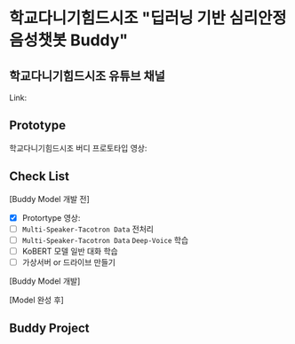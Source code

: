 # 학교다니기힘드시조 "딥러닝 기반 심리안정 음성챗봇 Buddy"

학교다니기힘드시조 유튜브 채널
----------------------
Link: 

Prototype
----------------------
학교다니기힘드시조 버디 프로토타입 영상: 

Check List
----------------------
[Buddy Model 개발 전]
- [x] Protortype 영상: 
- [ ] `Multi-Speaker-Tacotron Data` 전처리
- [ ] `Multi-Speaker-Tacotron Data` `Deep-Voice` 학습
- [ ] KoBERT 모델 일반 대화 학습
- [ ] 가상서버 or 드라이브 만들기

[Buddy Model 개발]




[Model 완성 후]






Buddy Project
----------------------













